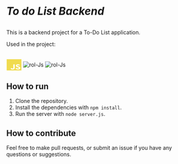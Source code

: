 # *To do List Backend*
##
This is a backend project for a To-Do List application.

Used in the project:
<div style="display: inline_block"><br>
<img align="center" alt="rol-Js" height="30" width="40" src="https://raw.githubusercontent.com/devicons/devicon/master/icons/javascript/javascript-plain.svg">
  
<img align="center" alt="rol-Js" height="40" width="40" src="https://cdn.jsdelivr.net/gh/devicons/devicon@latest/icons/git/git-original.svg" />
  
<img align="center" alt="rol-Js" height="40" width="40" src="https://cdn.jsdelivr.net/gh/devicons/devicon@latest/icons/nodejs/nodejs-original.svg" />
         
        
</div>
  

## How to run

1. Clone the repository.
2. Install the dependencies with `npm install`.
3. Run the server with `node server.js`.

## How to contribute

Feel free to make pull requests, or submit an issue if you have any questions or suggestions.
